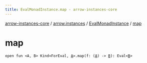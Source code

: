 ```yaml
---
title: EvalMonadInstance.map - arrow-instances-core
---
```


[arrow-instances-core](../../index.html) / [arrow.instances](../index.html) / [EvalMonadInstance](index.html) / [map](./map.html)

# map

`open fun <A, B> Kind<ForEval, `[`A`](map.html#A)`>.map(f: (`[`A`](map.html#A)`) -> `[`B`](map.html#B)`): Eval<`[`B`](map.html#B)`>`